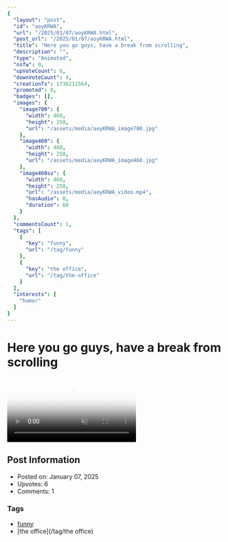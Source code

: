 ```yaml
---
{
  "layout": "post",
  "id": "aoyKRWA",
  "url": "/2025/01/07/aoyKRWA.html",
  "post_url": "/2025/01/07/aoyKRWA.html",
  "title": "Here you go guys, have a break from scrolling",
  "description": "",
  "type": "Animated",
  "nsfw": 0,
  "upVoteCount": 6,
  "downVoteCount": 4,
  "creationTs": 1736211564,
  "promoted": 0,
  "badges": [],
  "images": {
    "image700": {
      "width": 460,
      "height": 258,
      "url": "/assets/media/aoyKRWA_image700.jpg"
    },
    "image460": {
      "width": 460,
      "height": 258,
      "url": "/assets/media/aoyKRWA_image460.jpg"
    },
    "image460sv": {
      "width": 460,
      "height": 258,
      "url": "/assets/media/aoyKRWA_video.mp4",
      "hasAudio": 0,
      "duration": 60
    }
  },
  "commentsCount": 1,
  "tags": [
    {
      "key": "funny",
      "url": "/tag/funny"
    },
    {
      "key": "the office",
      "url": "/tag/the-office"
    }
  ],
  "interests": [
    "humor"
  ]
}
---
```


# Here you go guys, have a break from scrolling

<video controls playsinline loop muted poster="/assets/media/aoyKRWA_image460.jpg">
  <source src="/assets/media/aoyKRWA_video.mp4" type="video/mp4">
  Your browser does not support the video tag.
</video>

## Post Information

- Posted on: January 07, 2025
- Upvotes: 6
- Comments: 1

### Tags

- [funny](/tag/funny)
- [the office](/tag/the office)
